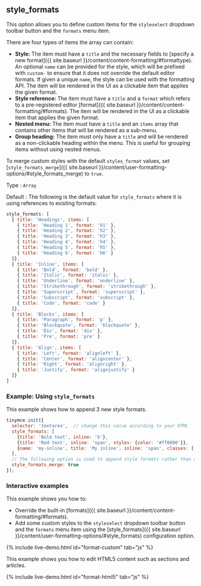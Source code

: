 
## style_formats

This option allows you to define custom items for the `styleselect` dropdown toolbar button and the `formats` menu item.

There are four types of items the array can contain:

* **Style:** The item must have a `title` and the necessary fields to [specify a new format]({{ site.baseurl }}/content/content-formatting/#formattype). An optional `name` can be provided for the style, which will be prefixed with `custom-` to ensure that it does not override the default editor formats. If given a unique `name`, the style can be used with the formatting API. The item will be rendered in the UI as a clickable item that applies the given format.
* **Style reference:** The item must have a `title` and a `format` which refers to a pre-registered editor [format]({{ site.baseurl }}/content/content-formatting/#formats). The item will be rendered in the UI as a clickable item that applies the given format.
* **Nested menu:** The item must have a `title` and an `items` array that contains other items that will be rendered as a sub-menu.
* **Group heading:** The item must only have a `title` and will be rendered as a non-clickable heading within the menu. This is useful for grouping items without using nested menus.

To merge custom styles with the default `styles_format` values, set [`style_formats_merge`]({{ site.baseurl }}/content/user-formatting-options/#style_formats_merge) to `true`.

Type
: `Array`

Default
: The following is the default value for `style_formats` where it is using references to existing formats:

```js
style_formats: [
  { title: 'Headings', items: [
    { title: 'Heading 1', format: 'h1' },
    { title: 'Heading 2', format: 'h2' },
    { title: 'Heading 3', format: 'h3' },
    { title: 'Heading 4', format: 'h4' },
    { title: 'Heading 5', format: 'h5' },
    { title: 'Heading 6', format: 'h6' }
  ]},
  { title: 'Inline', items: [
    { title: 'Bold', format: 'bold' },
    { title: 'Italic', format: 'italic' },
    { title: 'Underline', format: 'underline' },
    { title: 'Strikethrough', format: 'strikethrough' },
    { title: 'Superscript', format: 'superscript' },
    { title: 'Subscript', format: 'subscript' },
    { title: 'Code', format: 'code' }
  ]},
  { title: 'Blocks', items: [
    { title: 'Paragraph', format: 'p' },
    { title: 'Blockquote', format: 'blockquote' },
    { title: 'Div', format: 'div' },
    { title: 'Pre', format: 'pre' }
  ]},
  { title: 'Align', items: [
    { title: 'Left', format: 'alignleft' },
    { title: 'Center', format: 'aligncenter' },
    { title: 'Right', format: 'alignright' },
    { title: 'Justify', format: 'alignjustify' }
  ]}
]
```

### Example: Using `style_formats`

This example shows how to append 3 new style formats.

```js
tinymce.init({
  selector: 'textarea',  // change this value according to your HTML
  style_formats: [
    {title: 'Bold text', inline: 'b'},
    {title: 'Red text', inline: 'span', styles: {color: '#ff0000'}},
    {name: 'my-inline', title: 'My inline', inline: 'span', classes: [ 'my-inline' ]}
  ],
  // The following option is used to append style formats rather than overwrite the default style formats.
  style_formats_merge: true
});
```

### Interactive examples

This example shows you how to:

- Override the built-in [formats]({{ site.baseurl }}/content/content-formatting/#formats).
- Add some custom styles to the `styleselect` dropdown toolbar button and the `formats` menu item using the [style_formats]({{ site.baseurl }}/content/user-formatting-options/#style_formats) configuration option.

{% include live-demo.html id="format-custom" tab="js" %}

This example shows you how to edit HTML5 content such as sections and articles.

{% include live-demo.html id="format-html5" tab="js" %}
